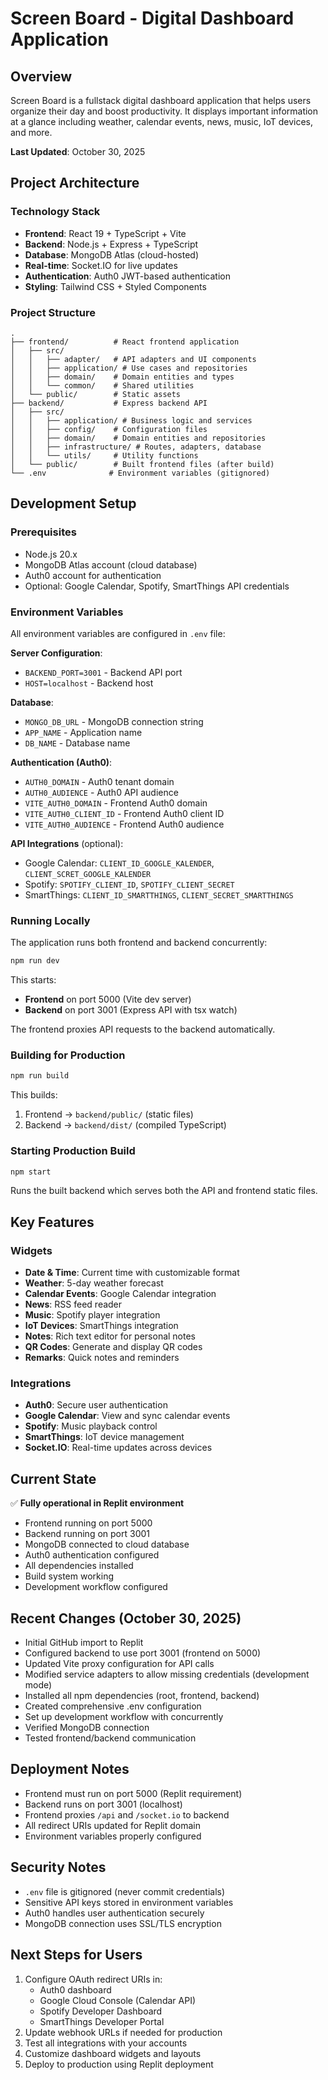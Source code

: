 # Screen Board - Digital Dashboard Application

## Overview
Screen Board is a fullstack digital dashboard application that helps users organize their day and boost productivity. It displays important information at a glance including weather, calendar events, news, music, IoT devices, and more.

**Last Updated**: October 30, 2025

## Project Architecture

### Technology Stack
- **Frontend**: React 19 + TypeScript + Vite
- **Backend**: Node.js + Express + TypeScript
- **Database**: MongoDB Atlas (cloud-hosted)
- **Real-time**: Socket.IO for live updates
- **Authentication**: Auth0 JWT-based authentication
- **Styling**: Tailwind CSS + Styled Components

### Project Structure
```
.
├── frontend/          # React frontend application
│   ├── src/
│   │   ├── adapter/   # API adapters and UI components
│   │   ├── application/ # Use cases and repositories
│   │   ├── domain/    # Domain entities and types
│   │   └── common/    # Shared utilities
│   └── public/        # Static assets
├── backend/           # Express backend API
│   ├── src/
│   │   ├── application/ # Business logic and services
│   │   ├── config/    # Configuration files
│   │   ├── domain/    # Domain entities and repositories
│   │   ├── infrastructure/ # Routes, adapters, database
│   │   └── utils/     # Utility functions
│   └── public/        # Built frontend files (after build)
└── .env              # Environment variables (gitignored)
```

## Development Setup

### Prerequisites
- Node.js 20.x
- MongoDB Atlas account (cloud database)
- Auth0 account for authentication
- Optional: Google Calendar, Spotify, SmartThings API credentials

### Environment Variables
All environment variables are configured in `.env` file:

**Server Configuration**:
- `BACKEND_PORT=3001` - Backend API port
- `HOST=localhost` - Backend host

**Database**:
- `MONGO_DB_URL` - MongoDB connection string
- `APP_NAME` - Application name
- `DB_NAME` - Database name

**Authentication (Auth0)**:
- `AUTH0_DOMAIN` - Auth0 tenant domain
- `AUTH0_AUDIENCE` - Auth0 API audience
- `VITE_AUTH0_DOMAIN` - Frontend Auth0 domain
- `VITE_AUTH0_CLIENT_ID` - Frontend Auth0 client ID
- `VITE_AUTH0_AUDIENCE` - Frontend Auth0 audience

**API Integrations** (optional):
- Google Calendar: `CLIENT_ID_GOOGLE_KALENDER`, `CLIENT_SCRET_GOOGLE_KALENDER`
- Spotify: `SPOTIFY_CLIENT_ID`, `SPOTIFY_CLIENT_SECRET`
- SmartThings: `CLIENT_ID_SMARTTHINGS`, `CLIENT_SECRET_SMARTTHINGS`

### Running Locally
The application runs both frontend and backend concurrently:

```bash
npm run dev
```

This starts:
- **Frontend** on port 5000 (Vite dev server)
- **Backend** on port 3001 (Express API with tsx watch)

The frontend proxies API requests to the backend automatically.

### Building for Production
```bash
npm run build
```

This builds:
1. Frontend → `backend/public/` (static files)
2. Backend → `backend/dist/` (compiled TypeScript)

### Starting Production Build
```bash
npm start
```

Runs the built backend which serves both the API and frontend static files.

## Key Features

### Widgets
- **Date & Time**: Current time with customizable format
- **Weather**: 5-day weather forecast
- **Calendar Events**: Google Calendar integration
- **News**: RSS feed reader
- **Music**: Spotify player integration
- **IoT Devices**: SmartThings integration
- **Notes**: Rich text editor for personal notes
- **QR Codes**: Generate and display QR codes
- **Remarks**: Quick notes and reminders

### Integrations
- **Auth0**: Secure user authentication
- **Google Calendar**: View and sync calendar events
- **Spotify**: Music playback control
- **SmartThings**: IoT device management
- **Socket.IO**: Real-time updates across devices

## Current State
✅ **Fully operational in Replit environment**
- Frontend running on port 5000
- Backend running on port 3001
- MongoDB connected to cloud database
- Auth0 authentication configured
- All dependencies installed
- Build system working
- Development workflow configured

## Recent Changes (October 30, 2025)
- Initial GitHub import to Replit
- Configured backend to use port 3001 (frontend on 5000)
- Updated Vite proxy configuration for API calls
- Modified service adapters to allow missing credentials (development mode)
- Installed all npm dependencies (root, frontend, backend)
- Created comprehensive .env configuration
- Set up development workflow with concurrently
- Verified MongoDB connection
- Tested frontend/backend communication

## Deployment Notes
- Frontend must run on port 5000 (Replit requirement)
- Backend runs on port 3001 (localhost)
- Frontend proxies `/api` and `/socket.io` to backend
- All redirect URIs updated for Replit domain
- Environment variables properly configured

## Security Notes
- `.env` file is gitignored (never commit credentials)
- Sensitive API keys stored in environment variables
- Auth0 handles user authentication securely
- MongoDB connection uses SSL/TLS encryption

## Next Steps for Users
1. Configure OAuth redirect URIs in:
   - Auth0 dashboard
   - Google Cloud Console (Calendar API)
   - Spotify Developer Dashboard
   - SmartThings Developer Portal
2. Update webhook URLs if needed for production
3. Test all integrations with your accounts
4. Customize dashboard widgets and layouts
5. Deploy to production using Replit deployment
